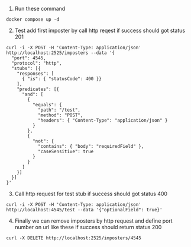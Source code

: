 1. Run these command

```
docker compose up -d
```

2. Test add first imposter by call http reqest if success should got status 201

```
curl -i -X POST -H 'Content-Type: application/json' http://localhost:2525/imposters --data '{
  "port": 4545,
  "protocol": "http",
  "stubs": [{
    "responses": [
      { "is": { "statusCode": 400 }}
    ],
    "predicates": [{
      "and": [
        {
          "equals": {
            "path": "/test",
            "method": "POST",
            "headers": { "Content-Type": "application/json" }
          }
        },
        {
          "not": {
            "contains": { "body": "requiredField" },
            "caseSensitive": true
          }
        }
      ]
    }]
  }]
}'
```

3. Call http request for test stub if success should got status 400

```
curl -i -X POST -H 'Content-Type: application/json' http://localhost:4545/test --data '{"optionalField": true}'
```

4. Finally we can remove imposters by http request and define port number on url like these if success should return status 200

```
curl -X DELETE http://localhost:2525/imposters/4545
```
